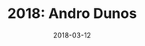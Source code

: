 ---
layout: inner
position: right
title: '2018: Andro Dunos'
date: 2018-03-12
categories: posts
tags: Arcade SideScroller PixelArt C++ SDL
team: 4
contribution_url: 'nAn'
contribution:
 - Contribution Test 1
 - Contribution Test 2
 - Contribution Test 3
featured_image: '/img/posts/androdun.jpg'
project_link: 'https://ch0m5.github.io/Project_1/'
button_icon: 'flask'
button_text: 'Visit Project'
lead_text: 'This tribute to Andro Dunos was my first game of the degree. I really enjoyed this project since this is one of the first games I ever played.'
---